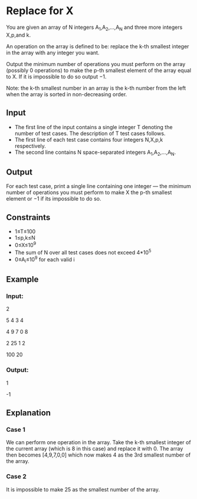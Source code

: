# Replace for X

You are given an array of N integers A<sub>1</sub>,A<sub>2</sub>,…,A<sub>N</sub> and three more integers X,p,and k.

An operation on the array is defined to be: replace the k-th smallest integer in the array with any integer you want.

Output the minimum number of operations you must perform on the array (possibly 0 operations) to make the p-th smallest element of the array equal to X. 
If it is impossible to do so output −1.

Note: the k-th smallest number in an array is the k-th number from the left when the array is sorted in non-decreasing order.

## Input

- The first line of the input contains a single integer T denoting the number of test cases. The description of T test cases follows.
- The first line of each test case contains four integers N,X,p,k respectively.
- The second line contains N space-separated integers A<sub>1</sub>,A<sub>2</sub>,…,A<sub>N</sub>.

## Output

For each test case, print a single line containing one integer ― the minimum number of operations you must 
perform to make X the p-th smallest element or −1 if its impossible to do so.

## Constraints

- 1≤T≤100
- 1≤p,k≤N
- 0≤X≤10<sup>9</sup>
- The sum of N over all test cases does not exceed 4*10<sup>5</sup>
- 0≤A<sub>i</sub>≤10<sup>9</sup> for each valid i

## Example

### Input:

2

5 4 3 4

4 9 7 0 8

2 25 1 2

100 20

### Output:

1

-1

## Explanation

### Case 1

We can perform one operation in the array. Take the k-th smallest integer of the current array (which is 8 in this case) and replace it with 0. 
The array then becomes [4,9,7,0,0] which now makes 4 as the 3rd smallest number of the array.

### Case 2

It is impossible to make 25 as the smallest number of the array.
